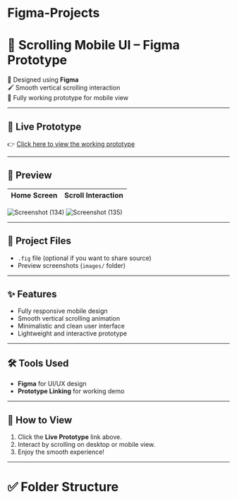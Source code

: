 # Figma-Projects


# 📱 Scrolling Mobile UI – Figma Prototype

🎨 Designed using **Figma**  
🖌️ Smooth vertical scrolling interaction  
🔗 Fully working prototype for mobile view

---

## 🚀 Live Prototype

👉 [Click here to view the working prototype](https://www.figma.com/proto/3mJi91cMJVAc2qV4oJ7L7i/Scrolling?node-id=0-1&t=EYxC1NW5rtg1xjLG-1)

---

## 📸 Preview

| Home Screen | Scroll Interaction |
| :---------: | :-----------------: |
![Screenshot (134)](https://github.com/user-attachments/assets/1567b402-5a78-4cce-bbf8-77da7607c9d9)
![Screenshot (135)](https://github.com/user-attachments/assets/9928f2a8-9a80-4969-935b-19e08f5a5fb9)

---

## 📂 Project Files

- `.fig` file (optional if you want to share source)
- Preview screenshots (`images/` folder)

---

## ✨ Features

- Fully responsive mobile design
- Smooth vertical scrolling animation
- Minimalistic and clean user interface
- Lightweight and interactive prototype

---

## 🛠️ Tools Used

- **Figma** for UI/UX design
- **Prototype Linking** for working demo

---

## 📢 How to View

1. Click the **Live Prototype** link above.
2. Interact by scrolling on desktop or mobile view.
3. Enjoy the smooth experience!

---

# ✅ Folder Structure

